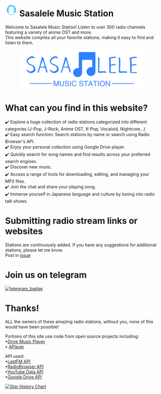 # <img src="assets/sasalele_logo-removebg.png" width="40px"> Sasalele Music Station

Welcome to Sasalele Music Station! Listen to over 300 radio channels featuring a variety of anime OST and more.   
This website compiles all your favorite stations, making it easy to find and listen to them.  

<p align="center">
  <a href="https://basic.pp.ua">
    <img src="assets/sasalele_banner.png" style="width: 400px">
  </a>
</p>

# What can you find in this website?
✔️ Explore a huge collection of radio stations categorized into different categories (J-Pop, J-Rock, Anime OST, K-Pop, Vocaloid, Nightcore...)  
✔️ Easy search function: Search stations by name or search using Radio Browser's API.  
✔️ Enjoy your personal collection using Google Drive player.   
✔️ Quickly search for song names and find results across your preferred search engines.  
✔️ Discover new music.  
✔️ Access a range of tools for downloading, editing, and managing your MP3 files.  
✔️ Join the chat and share your playing song.  
✔️ Immerse yourself in Japanese language and culture by tuning into radio talk shows.

# Submitting radio stream links or websites
Stations are continuously added. If you have any suggestions for additional stations, please let me know.  
Post in [issue](https://github.com/Mikeexe2/Sasalele-Music-Station/issues/new)
<br>

# Join us on telegram
[![telegram_badge]][telegram_link]

[telegram_badge]: https://img.shields.io/badge/telegram-❤️-252850?style=plastic&logo=telegram
[telegram_link]: https://t.me/sasalelemusic

# Thanks!
ALL the owners of these amazing radio stations, without you, none of this would have been possible!  

Portions of this site use code from open source projects including:  
•<a href="https://github.com/dandalpiaz/drive-music-player" target="_blank">Drive Music Player</a>  
•  <a href="https://github.com/DIYgod/APlayer" target="_blank">APlayer</a>  

API used:  
•<a href="https://www.last.fm/api" target="_blank">LastFM API</a>  
•<a href="https://api.radio-browser.info/" target="_blank">RadioBrowser API</a>  
•<a href="https://developers.google.com/youtube/v3" target="_blank">YouTube Data API</a>  
•<a href="https://developers.google.com/drive/api/reference/rest/v3" target="_blank">Google Drive API</a>    

<a href="https://star-history.com/#Mikeexe2/Sasalele-Music-Station&Date">
  <picture>
    <source media="(prefers-color-scheme: dark)" srcset="https://api.star-history.com/svg?repos=Mikeexe2/Sasalele-Music-Station&type=Date&theme=dark" />
    <source media="(prefers-color-scheme: light)" srcset="https://api.star-history.com/svg?repos=Mikeexe2/Sasalele-Music-Station&type=Date" />
    <img alt="Star History Chart" src="https://api.star-history.com/svg?repos=Mikeexe2/Sasalele-Music-Station&type=Date" />
  </picture>
</a>
